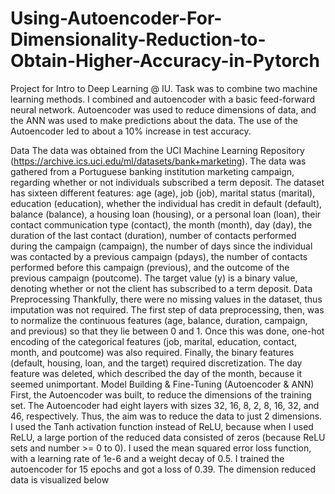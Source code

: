 # Using-Autoencoder-For-Dimensionality-Reduction-to-Obtain-Higher-Accuracy-in-Pytorch
Project for Intro to Deep Learning @ IU. Task was to combine two machine learning methods. I combined and autoencoder with a basic feed-forward neural network. Autoencoder was used to reduce dimensions of data, and the ANN was used to make predictions about the data. The use of the Autoencoder led to about a 10% increase in test accuracy.

Data
The data was obtained from the UCI Machine Learning Repository (https://archive.ics.uci.edu/ml/datasets/bank+marketing). The data was gathered from a Portuguese banking institution marketing campaign, regarding whether or not individuals subscribed a term deposit. The dataset has sixteen different features: age (age), job (job), marital status (marital), education (education), whether the individual has credit in default (default), balance (balance), a housing loan (housing), or a personal loan (loan), their contact communication type (contact), the month (month), day (day), the duration of the last contact (duration), number of contacts performed during the campaign (campaign), the number of days since the individual was contacted by a previous campaign (pdays), the number of contacts performed before this campaign (previous), and the outcome of the previous campaign (poutcome). The target value (y) is a binary value, denoting whether or not the client has subscribed to a term deposit. 
Data Preprocessing
Thankfully, there were no missing values in the dataset, thus imputation was not required. The first step of data preprocessing, then, was to normalize the continuous features (age, balance, duration, campaign, and previous) so that they lie between 0 and 1. Once this was done, one-hot encoding of the categorical features (job, marital, education, contact, month, and poutcome) was also required. Finally, the binary features (default, housing, loan, and the target) required discretization. The day feature was deleted, which described the day of the month, because it seemed unimportant. 
Model Building & Fine-Tuning (Autoencoder & ANN)
First, the Autoencoder was built, to reduce the dimensions of the training set. The Autoencoder had eight layers with sizes 32, 16, 8, 2, 8, 16, 32, and 46, respectively. Thus, the aim was to reduce the data to just 2 dimensions. I used the Tanh activation function instead of ReLU, because when I used ReLU, a large portion of the reduced data consisted of zeros (because ReLU sets and number >= 0 to 0). I used the mean squared error loss function, with a learning rate of 1e-6 and a weight decay of 0.5. I trained the autoencoder for 15 epochs and got a loss of 0.39. The dimension reduced data is visualized below
